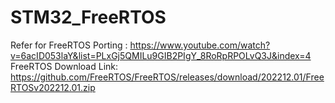 # STM32_FreeRTOS

Refer for FreeRTOS Porting : https://www.youtube.com/watch?v=6acID053laY&list=PLxGj5QMILu9GIB2PIgY_8RoRpRPOLvQ3J&index=4
FreeRTOS Download Link: https://github.com/FreeRTOS/FreeRTOS/releases/download/202212.01/FreeRTOSv202212.01.zip
